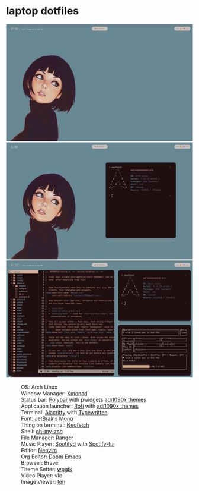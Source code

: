 # laptop dotfiles
<img src="https://github.com/derpalot/laptop-dotfiles/blob/main/screenshots/screenshot1.jpg" alt="Screenshot One" />
<img src="https://github.com/derpalot/laptop-dotfiles/blob/main/screenshots/screenshot2.jpg" alt="Screenshot Three" />
<img src="https://github.com/derpalot/laptop-dotfiles/blob/main/screenshots/screenshot3.jpg" alt="Screenshot Two" />
<dl>
  <dd>OS: Arch Linux</dd>
  <dd>Window Manager: <a href="https://github.com/xmonad/xmonad">Xmonad</a></dd>
  <dd>Status bar: <a href= "https://polybar.github.io/">Polybar</a> with pwidgets <a href="https://github.com/adi1090x/polybar-themes">adi1090x themes</a></dd>
  <dd> Application launcher: <a href= "https://github.com/davatorium/rofi">Rofi</a> with <a href="https://github.com/adi1090x/rofi">adi1090x themes</a></dd>
  <dd>Terminal: <a href="https://github.com/alacritty/alacritty">Alacritty</a> with <a href="https://github.com/reobin/typewritten">Typewritten</a></dd>
  <dd>Font: <a href="https://www.jetbrains.com/lp/mono/">JetBrains Mono</a></dd>
  <dd>Thing on terminal: <a href="https://github.com/dylanaraps/neofetch">Neofetch</a></dd>
  <dd>Shell: <a href="https://github.com/ohmyzsh/ohmyzsh">oh-my-zsh</a></d>
  <dd>File Manager: <a href="https://github.com/ranger/ranger">Ranger</a></d>
  <dd>Music Player: <a href="https://github.com/Spotifyd/spotifyd">Spotifyd</a> with <a href="https://github.com/Rigellute/spotify-tui">Spotify-tui</a></dd>
  <dd>Editor: <a href="https://github.com/neovim/neovim">Neovim</a></dd>
  <dd>Org Editor: <a  href="https://github.com/hlissner/doom-emacs">Doom Emacs</a></dd>
  <dd>Browser: Brave</dd>
  <dd>Theme Setter: <a href="https://github.com/deviantfero/wpgtk">wpgtk</a></dd>
  <dd>Video Player: vlc</dd>
  <dd>Image Viewer: <a href="https://github.com/DrabWeb/macfeh">feh</a><dd>
</dl>
